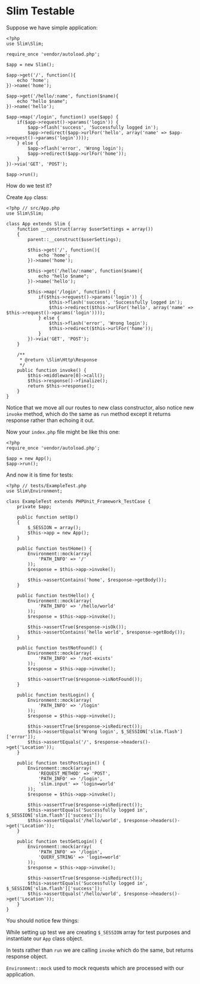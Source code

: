Slim Testable
=============

Suppose we have simple application:

    <?php
    use Slim\Slim;

    require_once 'vendor/autoload.php';

    $app = new Slim();

    $app->get('/', function(){
        echo 'home';
    })->name('home');

    $app->get('/hello/:name', function($name){
        echo "hello $name";
    })->name('hello');

    $app->map('/login', function() use($app) {
        if($app->request()->params('login')) {
            $app->flash('success', 'Successfully logged in');
            $app->redirect($app->urlFor('hello', array('name' => $app->request()->params('login'))));
        } else {
            $app->flash('error', 'Wrong login');
            $app->redirect($app->urlFor('home'));
        }
    })->via('GET', 'POST');

    $app->run();

How do we test it?

Create `App` class:

    <?php // src/App.php
    use Slim\Slim;

    class App extends Slim {
        function __construct(array $userSettings = array())
        {
            parent::__construct($userSettings);

            $this->get('/', function(){
                echo 'home';
            })->name('home');

            $this->get('/hello/:name', function($name){
                echo "hello $name";
            })->name('hello');

            $this->map('/login', function() {
                if($this->request()->params('login')) {
                    $this->flash('success', 'Successfully logged in');
                    $this->redirect($this->urlFor('hello', array('name' => $this->request()->params('login'))));
                } else {
                    $this->flash('error', 'Wrong login');
                    $this->redirect($this->urlFor('home'));
                }
            })->via('GET', 'POST');
        }

        /**
         * @return \Slim\Http\Response
         */
        public function invoke() {
            $this->middleware[0]->call();
            $this->response()->finalize();
            return $this->response();
        }
    }

Notice that we move all our routes to new class constructor, also notice new `invoke` method, which do the same as `run` method except it returns response rather than echoing it out.

Now your `index.php` file might be like this one:

    <?php
    require_once 'vendor/autoload.php';

    $app = new App();
    $app->run();

And now it is time for tests:

    <?php // tests/ExampleTest.php
    use Slim\Environment;

    class ExampleTest extends PHPUnit_Framework_TestCase {
        private $app;

        public function setUp()
        {
            $_SESSION = array();
            $this->app = new App();
        }

        public function testHome() {
            Environment::mock(array(
                'PATH_INFO' => '/'
            ));
            $response = $this->app->invoke();

            $this->assertContains('home', $response->getBody());
        }

        public function testHello() {
            Environment::mock(array(
                'PATH_INFO' => '/hello/world'
            ));
            $response = $this->app->invoke();

            $this->assertTrue($response->isOk());
            $this->assertContains('hello world', $response->getBody());
        }

        public function testNotFound() {
            Environment::mock(array(
                'PATH_INFO' => '/not-exists'
            ));
            $response = $this->app->invoke();

            $this->assertTrue($response->isNotFound());
        }

        public function testLogin() {
            Environment::mock(array(
                'PATH_INFO' => '/login'
            ));
            $response = $this->app->invoke();

            $this->assertTrue($response->isRedirect());
            $this->assertEquals('Wrong login', $_SESSION['slim.flash']['error']);
            $this->assertEquals('/', $response->headers()->get('Location'));
        }

        public function testPostLogin() {
            Environment::mock(array(
                'REQUEST_METHOD' => 'POST',
                'PATH_INFO' => '/login',
                'slim.input' => 'login=world'
            ));
            $response = $this->app->invoke();

            $this->assertTrue($response->isRedirect());
            $this->assertEquals('Successfully logged in', $_SESSION['slim.flash']['success']);
            $this->assertEquals('/hello/world', $response->headers()->get('Location'));
        }

        public function testGetLogin() {
            Environment::mock(array(
                'PATH_INFO' => '/login',
                'QUERY_STRING' => 'login=world'
            ));
            $response = $this->app->invoke();

            $this->assertTrue($response->isRedirect());
            $this->assertEquals('Successfully logged in', $_SESSION['slim.flash']['success']);
            $this->assertEquals('/hello/world', $response->headers()->get('Location'));
        }
    }

You should notice few things:

While setting up test we are creating `$_SESSION` array for test purposes and instantiate our `App` class object.

In tests rather than `run` we are calling `invoke` which do the same, but returns response object.

`Environment::mock` used to mock requests which are processed with our application.